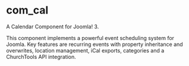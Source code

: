 # com_cal
A Calendar Component for Joomla! 3.

This component implements a powerful event scheduling system for Joomla. Key features are recurring events with property inheritance and overwrites, location management, iCal exports, categories and a ChurchTools API integration.
